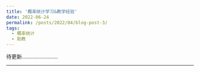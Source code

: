 ```yaml
---
title: '概率统计学习&教学经验'
date: 2022-06-24
permalink: /posts/2022/04/blog-post-3/
tags:
  - 概率统计
  - 助教
---
```

待更新……………………

------